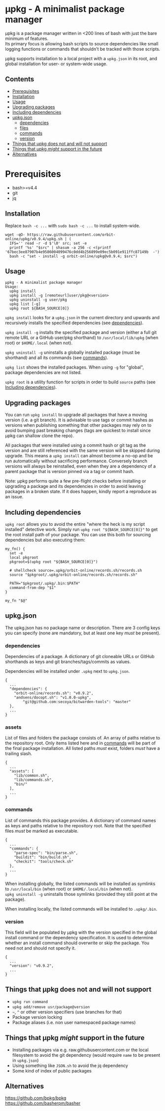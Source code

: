 # μpkg - A minimalist package manager

μpkg is a package manager written in <200 lines of bash with just the bare
minimum of features.  
Its primary focus is allowing bash scripts to source dependencies like small
logging functions or commands that shouldn't be tracked with those scripts.

μpkg supports installation to a local project with a `upkg.json` in its root,
and global installation for user- or system-wide usage.

## Contents

- [Prerequisites](#prerequisites)
- [Installation](#installation)
- [Usage](#usage)
- [Upgrading packages](#upgrading-packages)
- [Including dependencies](#including-dependencies)
- [upkg.json](#upkg-json)
  - [dependencies](#dependencies)
  - [files](#files)
  - [commands](#commands)
  - [version](#version)
- [Things that μpkg does not and will not support](#things-that-μpkg-does-not-and-will-not-support)
- [Things that μpkg _might_ support in the future](#things-that-μpkg-might-support-in-the-future)
- [Alternatives](#alternatives)

# Prerequisites

- bash>=v4.4
- git
- jq

## Installation

Replace `bash -c ...` with `sudo bash -c ...` to install system-wide.

```
wget -qO- https://raw.githubusercontent.com/orbit-online/upkg/v0.9.4/upkg.sh | (
  IFS='' read -r -d $'\0' src; set -e
  printf '%s' "$src" | shasum -a 256 -c <(printf '67bec3ee87907b4e9586004099476c0dd4b256899e09ec5b091e911ffc87149b  -')
  bash -c "set - install -g orbit-online/upkg@v0.9.4; $src")
```

## Usage

```
μpkg - A minimalist package manager
Usage:
  upkg install
  upkg install -g [remoteurl]user/pkg@<version>
  upkg uninstall -g user/pkg
  upkg list [-g]
  upkg root ${BASH_SOURCE[0]}
```

`upkg install` looks for a `upkg.json` in the current directory and upwards and
recursively installs the specified dependencies (see
[dependencies](#dependencies)).

`upkg install -g` installs the specified package and version (either a full git
remote URL or a GitHub user/pkg shorthand) to `/usr/local/lib/upkg` (when root)
or `$HOME/.local` (when not).

`upkg uninstall -g` uninstalls a globally installed package (must be shorthand)
and all its commands (see [commands](#commands)).

`upkg list` shows the installed packages. When using `-g` for "global", package
dependencies are not listed.

`upkg root` is a utility function for scripts in order to build `source` paths
(see [Including dependencies](#including-dependencies)).

## Upgrading packages

You can run `upkg install` to upgrade all packages that have a moving version
(i.e. a git branch). It is advisable to use tags or commit hashes as versions
when publishing something that other packages may rely on to avoid bumping past
breaking changes (tags are quickest to install since μpkg can shallow clone the
repo).

All packages that were installed using a commit hash or git tag as the version
and are still referenced with the same version will be skipped during upgrade.
This means a `upkg install` can almost become a no-op and be run automatically
without sacrificing performance. Conversely branch versions will always be
reinstalled, even when they are a dependency of a parent package that is version
pinned via a tag or commit hash.

Note: μpkg performs quite a few pre-flight checks before installing or upgrading
a package and its dependencies in order to avoid leaving packages in a broken
state. If it does happen, kindly report a reproduce as an issue.

## Including dependencies

`upkg root` allows you to avoid the entire "where the heck is my script installed"
detective work. Simply run `upkg root "${BASH_SOURCE[0]}"` to get the root
install path of your package. You can use this both for sourcing dependencies
but also executing them:

```
my_fn() {
  set -e
  local pkgroot
  pkgroot=$(upkg root "${BASH_SOURCE[0]}")

  # shellcheck source=.upkg/orbit-online/records.sh/records.sh
  source "$pkgroot/.upkg/orbit-online/records.sh/records.sh"

  PATH="$pkgroot/.upkg/.bin:$PATH"
  command-from-dep "$1"
}

my_fn "$@"
```

## upkg.json

The upkg.json has no package name or description.
There are 3 config keys you can specify (none are mandatory, but at least one
key _must_ be present).

### dependencies

Dependencies of a package. A dictionary of git cloneable URLs or
GitHub shorthands as keys and git branches/tags/commits as values.

Dependencies will be installed under `.upkg` next to `upkg.json`.

```
{
  ...
  "dependencies": {
    "orbit-online/records.sh": "v0.9.2",
    "andsens/docopt.sh": "v1.0.0-upkg",
		"git@github.com:secoya/bitwarden-tools": "master"
  },
  ...
}
```

### assets

List of files and folders the package consists of. An array of paths relative to
the repository root. Only items listed here and in [commands](#commands) will be
part of the final package installation. All listed paths _must_ exist, folders
_must_ have a trailing slash.

```
{
  ...
  "assets": [
    "lib/common.sh",
    "lib/commands.sh",
    "bin/"
  ],
  ...
}
```

### commands

List of commands this package provides. A dictionary of command names as keys
and paths relative to the repository root. Note that the specified files _must_
be marked as executable.

```
{
  ...
  "commands": {
    "parse-spec": "bin/parse.sh",
    "buildit": "bin/build.sh",
    "checkit": "tools/check.sh"
  },
  ...
}
```

When installing globally, the listed commands will be installed as symlinks to
`/usr/local/bin` (when root) or `$HOME/.local/bin` (when not).  
`upkg uninstall -g` uninstalls those symlinks (provided they still point at the
package).

When installing locally, the listed commands will be installed to `.upkg/.bin`.

### version

This field will be populated by μpkg with the version specified in the global
install command or the dependency specification. It is used to determine whether
an install command should overwrite or skip the package. You need not and should
not specify it.

```
{
  ...
  "version": "v0.9.2",
  ...
}
```

## Things that μpkg does not and will not support

- `upkg run command`
- `upkg add/remove usr/package@version`
- `~`, `^` or other version specifiers (use branches for that)
- Package version locking
- Package aliases (i.e. non user namespaced package names)

## Things that μpkg _might_ support in the future

- Installing packages via e.g. raw.githubusercontent.com or the local filesystem
  to avoid the git dependency (would require `name` to be present in `upkg.json`)
- Using something like `JSON.sh` to avoid the jq dependency
- Some kind of index of public packages

## Alternatives

https://github.com/bpkg/bpkg  
https://github.com/basherpm/basher
